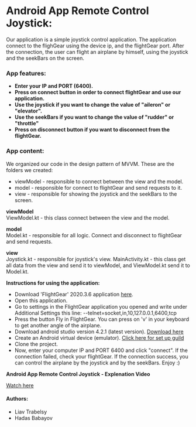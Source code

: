 # Android App Remote Control Joystick:

Our application is a simple joystick control application.
The application connect to the flighGear using the device ip, and the flightGear port.
After the connection, the user can flight an airplane by himself, using the joystick and the seekBars on the screen.

### App features:
  - **Enter your IP and PORT (6400).**
  - **Press on connect button in order to connect flightGear and use our application.**
  - **Use the joystick if you want to change the value of "aileron" or "elevator".**
  - **Use the seekBars if you want to change the value of "rudder" or "throttle"** 
  - **Press on disconnect button if you want to disconnect from the flightGear.**
  

### App content:
 We organized our code in the design pattern of MVVM. These are the folders we created:
* viewModel - responsible to connect between the view and the model.<br/>
* model - responsible for connect to flightGear and send requests to it.<br/>
* view - responsible for showing the joystick and the seekBars to the screen.<br/>

**viewModel**<br/>
   ViewModel.kt - this class connect between the view and the model.<br/>

**model**<br/>
   Model.kt - responsible for all logic. Connect and disconnect to flightGear and send requests.<br/>
		
**view**<br/>
   Joystick.kt - responsible for joystick's view.
   MainActivity.kt - this class get all data from the view and send it to viewModel, and ViewModel.kt send it to Model.kt.
    

**Instructions for using the application:**
- Download 'FlightGear' 2020.3.6 application [here](https://www.flightgear.org/).
- Open this application.
- Go to settings in the FlightGear application you opened and write under Additional Settings this line:
  --telnet=socket,in,10,127.0.0.1,6400,tcp
- Press the button Fly in FlightGear. You can press on 'v' in your keyboard to get another angle of the airplane.
- Download android studio version 4.2.1 (latest version). [Download here](https://developer.android.com/studio)
- Create an Android virtual device (emulator). [Click here for set up guild](https://developer.android.com/codelabs/kotlin-android-training-get-started?index=..%2F..android-kotlin-fundamentals#5)
- Clone the project.
- Now, enter your computer IP and PORT 6400 and click "connect". If the connection failed, check your flightGear. If the connection success, you can control the airplane by the joystick and by the seekBars.
Enjoy :)

**Android App Remote Control Joystick - Explenation Video**

[Watch here](https://youtu.be/owsB-WZnpNY)

#### Authors:
* Liav Trabelsy
* Hadas Babayov







